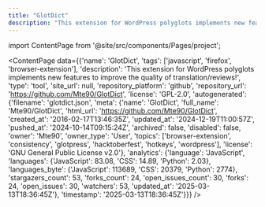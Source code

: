 ```yaml
---
title: "GlotDict"
description: "This extension for WordPress polyglots implements new features to improve the quality of translation/reviews!"
---
```

import ContentPage from '@site/src/components/Pages/project';

<ContentPage
    data={{'name': 'GlotDict', 'tags': ['javascript', 'firefox', 'browser-extension'], 'description': 'This extension for WordPress polyglots implements new features to improve the quality of translation/reviews!', 'type': 'tool', 'site_url': null, 'repository_platform': 'github', 'repository_url': 'https://github.com/Mte90/GlotDict', 'license': 'GPL-2.0', 'autogenerated': {'filename': 'glotdict.json', 'meta': {'name': 'GlotDict', 'full_name': 'Mte90/GlotDict', 'html_url': 'https://github.com/Mte90/GlotDict', 'created_at': '2016-02-17T13:46:35Z', 'updated_at': '2024-12-19T11:00:57Z', 'pushed_at': '2024-10-14T09:15:24Z', 'archived': false, 'disabled': false, 'owner': 'Mte90', 'owner_type': 'User', 'topics': ['browser-extension', 'consistency', 'glotpress', 'hacktoberfest', 'hotkeys', 'wordpress'], 'license': 'GNU General Public License v2.0'}, 'analytics': {'language': 'JavaScript', 'languages': {'JavaScript': 83.08, 'CSS': 14.89, 'Python': 2.03}, 'languages_byte': {'JavaScript': 113689, 'CSS': 20379, 'Python': 2774}, 'stargazers_count': 53, 'forks_count': 24, 'open_issues_count': 30, 'forks': 24, 'open_issues': 30, 'watchers': 53, 'updated_at': '2025-03-13T18:36:45Z'}, 'timestamp': '2025-03-13T18:36:45Z'}}}
/>
